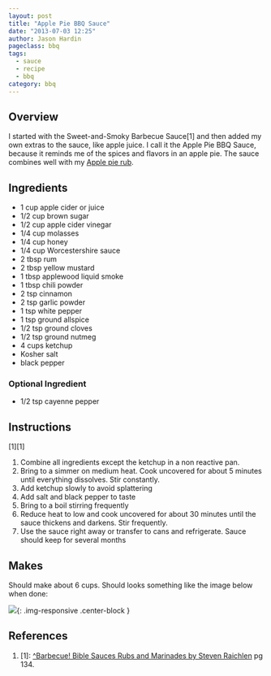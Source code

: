 ```yaml
---
layout: post
title: "Apple Pie BBQ Sauce"
date: "2013-07-03 12:25"
author: Jason Hardin
pageclass: bbq
tags:
  - sauce
  - recipe
  - bbq
category: bbq
---
```

## Overview

I started with the Sweet-and-Smoky Barbecue Sauce[1] and then added my own extras to the sauce, like apple juice. I call it the Apple Pie BBQ Sauce, because it reminds me of the spices and flavors in an apple pie. The sauce combines well with my [Apple pie rub](http://jasonhardin.com/grilling-and-smoking/recipes/apple-pie-rub/).

## Ingredients

- 1 cup apple cider or juice
- 1/2 cup brown sugar
- 1/2 cup apple cider vinegar
- 1/4 cup molasses
- 1/4 cup honey
- 1/4 cup Worcestershire sauce
- 2 tbsp rum
- 2 tbsp yellow mustard
- 1 tbsp applewood liquid smoke
- 1 tbsp chili powder
- 2 tsp cinnamon
- 2 tsp garlic powder
- 1 tsp white pepper
- 1 tsp ground allspice
- 1/2 tsp ground cloves
- 1/2 tsp ground nutmeg
- 4 cups ketchup
- Kosher salt
- black pepper

### Optional Ingredient

- 1/2 tsp cayenne pepper

## Instructions

[1][1]

1. Combine all ingredients except the ketchup in a non reactive pan.
1. Bring to a simmer on medium heat. Cook uncovered for about 5 minutes until everything dissolves. Stir constantly.
1. Add ketchup slowly to avoid splattering
1. Add salt and black pepper to taste
1. Bring to a boil stirring frequently
1. Reduce heat to low and cook uncovered for about 30 minutes until the sauce thickens and darkens. Stir frequently.
1. Use the sauce right away or transfer to cans and refrigerate. Sauce should keep for several months

## Makes

Should make about 6 cups. Should looks something like the image below when done:

![]({{site.url}}/media/bbq/apple_pie_sauce.jpg){: .img-responsive  .center-block }

## References


1. [1]: [^Barbecue! Bible Sauces Rubs and Marinades by Steven Raichlen](http://www.amazon.com/Barbecue-Sauces-Marinades-Bastes-Butters/dp/0761119795/ref=sr_1_2?ie=UTF8&qid=1372556703&sr=8-2&keywords=barbecue+bible) pg 134.
